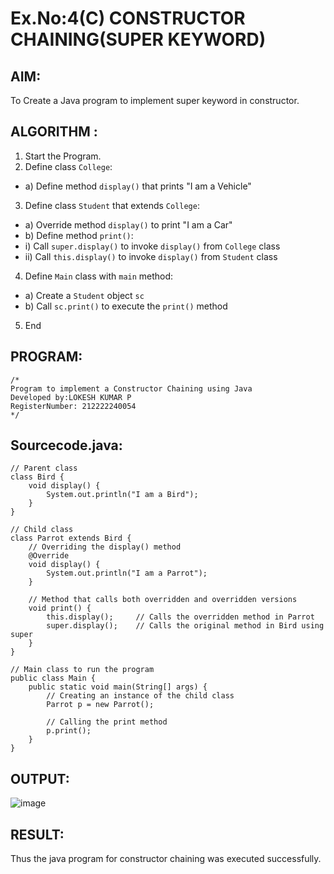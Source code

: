 # Ex.No:4(C)    CONSTRUCTOR CHAINING(SUPER KEYWORD)

## AIM:
To Create a Java program to implement super keyword in constructor.

## ALGORITHM :
1.  Start the Program.
2.	Define class `College`:
-	a) Define method `display()` that prints "I am a Vehicle"
3.	Define class `Student` that extends `College`:
-	a) Override method `display()` to print "I am a Car"
-	b) Define method `print()`:
-	i) Call `super.display()` to invoke `display()` from `College` class
-	ii) Call `this.display()` to invoke `display()` from `Student` class
4.	Define `Main` class with `main` method:
-	a) Create a `Student` object `sc`
-	b) Call `sc.print()` to execute the `print()` method
5.	End







## PROGRAM:
 ```
/*
Program to implement a Constructor Chaining using Java
Developed by:LOKESH KUMAR P 
RegisterNumber: 212222240054 
*/
```

## Sourcecode.java:
```
// Parent class
class Bird {
    void display() {
        System.out.println("I am a Bird");
    }
}

// Child class
class Parrot extends Bird {
    // Overriding the display() method
    @Override
    void display() {
        System.out.println("I am a Parrot");
    }

    // Method that calls both overridden and overridden versions
    void print() {
        this.display();     // Calls the overridden method in Parrot
        super.display();    // Calls the original method in Bird using super
    }
}

// Main class to run the program
public class Main {
    public static void main(String[] args) {
        // Creating an instance of the child class
        Parrot p = new Parrot();

        // Calling the print method
        p.print();
    }
}
```






## OUTPUT:
![image](https://github.com/user-attachments/assets/301096d0-eeb2-4fbf-96fd-5c912009d46b)



## RESULT:
Thus the java program for constructor chaining was executed successfully.




